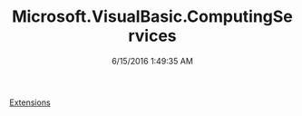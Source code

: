 ﻿---
title: Microsoft.VisualBasic.ComputingServices
date: 6/15/2016 1:49:35 AM
---

[Extensions](T-Microsoft.VisualBasic.ComputingServices.Extensions.html)
